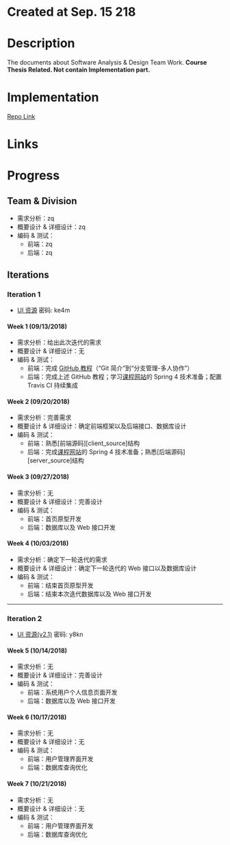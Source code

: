 # Created at Sep. 15 218

# Description

The documents about Software Analysis &amp; Design Team Work. **Course Thesis Related. Not contain Implementation part.**



# Implementation

[Repo Link](https://github.com/SmartLLV/sa-lab-automation)

# Links
[course_website]: http://ss.sysu.edu.cn/~pml/se305/x_Team_ticket.html
[GitHub_Tutorial]: http://www.liaoxuefeng.com/wiki/0013739516305929606dd18361248578c67b8067c8c017b000

# Progress
## Team & Division

- 需求分析：zq
- 概要设计 & 详细设计：zq
- 编码 & 测试：
    - 前端：zq
    - 后端：zq

## Iterations

### Iteration 1

- [UI 资源](https://pan.baidu.com/s/1o8qbm22) 密码: ke4m

#### Week 1 (09/13/2018)

- 需求分析：给出此次迭代的需求
- 概要设计 & 详细设计：无
- 编码 & 测试：
    - 前端：完成 [GitHub 教程][GitHub_Tutorial]（“Git 简介”到“分支管理-多人协作”）
    - 后端：完成上述 GitHub 教程；学习[课程网站][course_website]的 Spring 4 技术准备；配置 Travis CI 持续集成

#### Week 2 (09/20/2018)

- 需求分析：完善需求
- 概要设计 & 详细设计：确定前端框架以及后端接口、数据库设计
- 编码 & 测试：
    - 前端：熟悉[前端源码][client_source]结构
    - 后端：完成[课程网站][course_website]的 Spring 4 技术准备；熟悉[后端源码][server_source]结构

#### Week 3 (09/27/2018)

- 需求分析：无
- 概要设计 & 详细设计：完善设计
- 编码 & 测试：
    - 前端：首页原型开发
    - 后端：数据库以及 Web 接口开发

#### Week 4 (10/03/2018)

- 需求分析：确定下一轮迭代的需求
- 概要设计 & 详细设计：确定下一轮迭代的 Web 接口以及数据库设计
- 编码 & 测试：
    - 前端：结束首页原型开发
    - 后端：结束本次迭代数据库以及 Web 接口开发

***

### Iteration 2

- [UI 资源(v2.1)](https://pan.baidu.com/s/1pLkBdof) 密码: y8kn

#### Week 5 (10/14/2018)

- 需求分析：无
- 概要设计 & 详细设计：完善设计
- 编码 & 测试：
    - 前端：系统用户个人信息页面开发
    - 后端：数据库以及 Web 接口开发

#### Week 6 (10/17/2018)

- 需求分析：无
- 概要设计 & 详细设计：无
- 编码 & 测试：
    - 前端：用户管理界面开发
    - 后端：数据库查询优化

#### Week 7 (10/21/2018)

- 需求分析：无
- 概要设计 & 详细设计：无
- 编码 & 测试：
    - 前端：用户管理界面开发
    - 后端：数据库查询优化